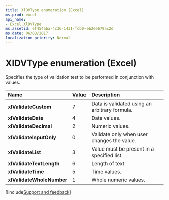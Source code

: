 ```yaml
---
title: XlDVType enumeration (Excel)
ms.prod: excel
api_name:
- Excel.XlDVType
ms.assetid: ef454aba-4c36-1431-fcb0-eb2ee679ac2d
ms.date: 06/08/2017
localization_priority: Normal
---
```



# XlDVType enumeration (Excel)

Specifies the type of validation test to be performed in conjunction with values.



|Name|Value|Description|
|:-----|:-----|:-----|
| **xlValidateCustom**|7|Data is validated using an arbitrary formula.|
| **xlValidateDate**|4|Date values.|
| **xlValidateDecimal**|2|Numeric values.|
| **xlValidateInputOnly**|0|Validate only when user changes the value.|
| **xlValidateList**|3|Value must be present in a specified list.|
| **xlValidateTextLength**|6|Length of text.|
| **xlValidateTime**|5|Time values.|
| **xlValidateWholeNumber**|1|Whole numeric values.|

[!include[Support and feedback](~/includes/feedback-boilerplate.md)]